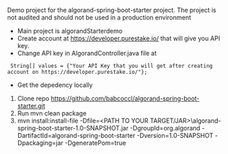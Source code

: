 Demo project for the algorand-spring-boot-starter project. The project is not audited and should not be used in a production environment


* Main project is algorandStarterdemo
* Create account at https://developer.purestake.io/ that will give you API key.
* Change API key in AlgorandController.java file at

```
 String[] values = {"Your API Key that you will get after creating account on https://developer.purestake.io/"};
```

* Get the depedency locally

1. Clone repo https://github.com/babcoccl/algorand-spring-boot-starter.git
2. Run mvn clean package
3. mvn install:install-file -Dfile=<PATH TO YOUR TARGET/JAR>\algorand-spring-boot-starter-1.0-SNAPSHOT.jar -DgroupId=org.algorand -DartifactId=algorand-spring-boot-starter -Dversion=1.0-SNAPSHOT  -Dpackaging=jar -DgeneratePom=true
